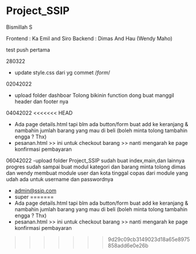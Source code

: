 # Project_SSIP
Bismillah S

Frontend : Ka Emil and Siro
Backend : Dimas And Hau (Wendy Maho)

test push pertama

280322
- update style.css dari yg commet /*form*/

02042022
- upload folder dashboar
Tolong bikinin function dong buat manggil header dan footer nya

04042022
<<<<<<< HEAD

- Ada page details.html tapi blm ada button/form buat add ke keranjang & nambahin jumlah barang yang mau di beli (boleh minta tolong tambahin engga ? Thx)
- pesanan.html >> ini untuk checkout barang >> nanti mengarah ke page konfirmasi pembayaran

06042022
-upload folder Project_SSIP
sudah buat index,main,dan lainnya
progres sudah sampai buat modul kategori dan barang 
minta tolong dimas dan wendy membuat module user dan kota tinggal copas dari module yang udah ada
untuk username dan passwordnya
- admin@ssip.com
- super
=======
- Ada page details.html tapi blm ada button/form buat add ke keranjang & nambahin jumlah barang yang mau di beli (boleh minta tolong tambahin engga ? Thx)
- pesanan.html >> ini untuk checkout barang >> nanti mengarah ke page konfirmasi pembayaran
>>>>>>> 9d29c09cb3149023d18a65e8975858add6e0e26b
